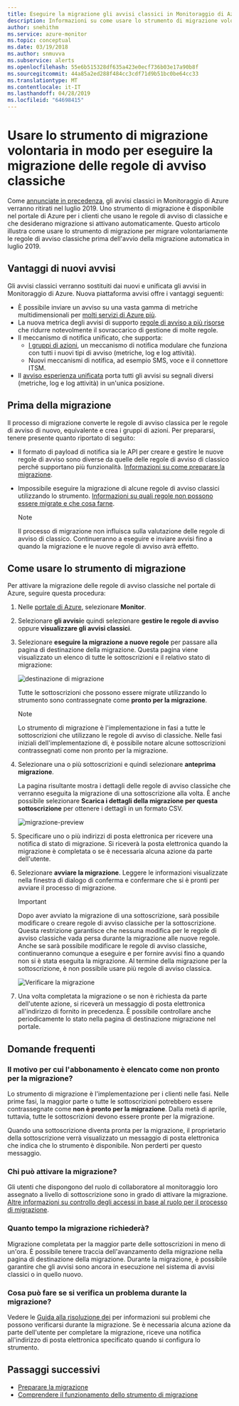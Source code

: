 ```yaml
---
title: Eseguire la migrazione gli avvisi classici in Monitoraggio di Azure usando lo strumento di migrazione volontaria
description: Informazioni su come usare lo strumento di migrazione volontaria in modo per eseguire la migrazione le regole di avviso di classiche.
author: snehithm
ms.service: azure-monitor
ms.topic: conceptual
ms.date: 03/19/2018
ms.author: snmuvva
ms.subservice: alerts
ms.openlocfilehash: 55e6b515328df635a423e0ecf736b03e17a90b8f
ms.sourcegitcommit: 44a85a2ed288f484cc3cdf71d9b51bc0be64cc33
ms.translationtype: MT
ms.contentlocale: it-IT
ms.lasthandoff: 04/28/2019
ms.locfileid: "64698415"
---
```

# <a name="use-the-voluntary-migration-tool-to-migrate-your-classic-alert-rules"></a>Usare lo strumento di migrazione volontaria in modo per eseguire la migrazione delle regole di avviso classiche

Come [annunciate in precedenza](monitoring-classic-retirement.md), gli avvisi classici in Monitoraggio di Azure verranno ritirati nel luglio 2019. Uno strumento di migrazione è disponibile nel portale di Azure per i clienti che usano le regole di avviso di classiche e che desiderano migrazione si attivano automaticamente. Questo articolo illustra come usare lo strumento di migrazione per migrare volontariamente le regole di avviso classiche prima dell'avvio della migrazione automatica in luglio 2019.

## <a name="benefits-of-new-alerts"></a>Vantaggi di nuovi avvisi

Gli avvisi classici verranno sostituiti dai nuovi e unificata gli avvisi in Monitoraggio di Azure. Nuova piattaforma avvisi offre i vantaggi seguenti:

- È possibile inviare un avviso su una vasta gamma di metriche multidimensionali per [molti servizi di Azure più](alerts-metric-near-real-time.md#metrics-and-dimensions-supported).
- La nuova metrica degli avvisi di supporto [regole di avviso a più risorse](alerts-metric-overview.md#monitoring-at-scale-using-metric-alerts-in-azure-monitor) che ridurre notevolmente il sovraccarico di gestione di molte regole.
- Il meccanismo di notifica unificato, che supporta:
  - [I gruppi di azioni](action-groups.md), un meccanismo di notifica modulare che funziona con tutti i nuovi tipi di avviso (metriche, log e log attività).
  - Nuovi meccanismi di notifica, ad esempio SMS, voce e il connettore ITSM.
- Il [avviso esperienza unificata](alerts-overview.md) porta tutti gli avvisi su segnali diversi (metriche, log e log attività) in un'unica posizione.

## <a name="before-you-migrate"></a>Prima della migrazione

Il processo di migrazione converte le regole di avviso classica per le regole di avviso di nuovo, equivalente e crea i gruppi di azioni. Per prepararsi, tenere presente quanto riportato di seguito:

- Il formato di payload di notifica sia le API per creare e gestire le nuove regole di avviso sono diverse da quelle delle regole di avviso di classico perché supportano più funzionalità. [Informazioni su come preparare la migrazione](alerts-prepare-migration.md).

- Impossibile eseguire la migrazione di alcune regole di avviso classici utilizzando lo strumento. [Informazioni su quali regole non possono essere migrate e che cosa farne](alerts-understand-migration.md#which-classic-alert-rules-can-be-migrated).

    > [!NOTE]
    > Il processo di migrazione non influisca sulla valutazione delle regole di avviso di classico. Continueranno a eseguire e inviare avvisi fino a quando la migrazione e le nuove regole di avviso avrà effetto.

## <a name="how-to-use-the-migration-tool"></a>Come usare lo strumento di migrazione

Per attivare la migrazione delle regole di avviso classiche nel portale di Azure, seguire questa procedura:

1. Nelle [portale di Azure](https://portal.azure.com), selezionare **Monitor**.

1. Selezionare **gli avvisi**e quindi selezionare **gestire le regole di avviso** oppure **visualizzare gli avvisi classici**.

1. Selezionare **eseguire la migrazione a nuove regole** per passare alla pagina di destinazione della migrazione. Questa pagina viene visualizzato un elenco di tutte le sottoscrizioni e il relativo stato di migrazione:

    ![destinazione di migrazione](media/alerts-migration/migration-landing.png "eseguire la migrazione delle regole")

    Tutte le sottoscrizioni che possono essere migrate utilizzando lo strumento sono contrassegnate come **pronto per la migrazione**.

    > [!NOTE]
    > Lo strumento di migrazione è l'implementazione in fasi a tutte le sottoscrizioni che utilizzano le regole di avviso di classiche. Nelle fasi iniziali dell'implementazione di, è possibile notare alcune sottoscrizioni contrassegnati come non pronto per la migrazione.

1. Selezionare una o più sottoscrizioni e quindi selezionare **anteprima migrazione**.

    La pagina risultante mostra i dettagli delle regole di avviso classiche che verranno eseguita la migrazione di una sottoscrizione alla volta. È anche possibile selezionare **Scarica i dettagli della migrazione per questa sottoscrizione** per ottenere i dettagli in un formato CSV.

    ![migrazione-preview](media/alerts-migration/migration-preview.png "anteprima migrazione")

1. Specificare uno o più indirizzi di posta elettronica per ricevere una notifica di stato di migrazione. Si riceverà la posta elettronica quando la migrazione è completata o se è necessaria alcuna azione da parte dell'utente.

1. Selezionare **avviare la migrazione**. Leggere le informazioni visualizzate nella finestra di dialogo di conferma e confermare che si è pronti per avviare il processo di migrazione.

    > [!IMPORTANT]
    > Dopo aver avviato la migrazione di una sottoscrizione, sarà possibile modificare o creare regole di avviso classiche per la sottoscrizione. Questa restrizione garantisce che nessuna modifica per le regole di avviso classiche vada persa durante la migrazione alle nuove regole. Anche se sarà possibile modificare le regole di avviso classiche, continueranno comunque a eseguire e per fornire avvisi fino a quando non si è stata eseguita la migrazione. Al termine della migrazione per la sottoscrizione, è non possibile usare più regole di avviso classica.

    ![Verificare la migrazione](media/alerts-migration/migration-confirm.png "conferma avvia la migrazione")

1. Una volta completata la migrazione o se non è richiesta da parte dell'utente azione, si riceverà un messaggio di posta elettronica all'indirizzo di fornito in precedenza. È possibile controllare anche periodicamente lo stato nella pagina di destinazione migrazione nel portale.

## <a name="frequently-asked-questions"></a>Domande frequenti

### <a name="why-is-my-subscription-listed-as-not-ready-for-migration"></a>Il motivo per cui l'abbonamento è elencato come non pronto per la migrazione?

Lo strumento di migrazione è l'implementazione per i clienti nelle fasi. Nelle prime fasi, la maggior parte o tutte le sottoscrizioni potrebbero essere contrassegnate come **non è pronto per la migrazione**. Dalla metà di aprile, tuttavia, tutte le sottoscrizioni devono essere pronte per la migrazione.

Quando una sottoscrizione diventa pronta per la migrazione, il proprietario della sottoscrizione verrà visualizzato un messaggio di posta elettronica che indica che lo strumento è disponibile. Non perderti per questo messaggio.

### <a name="who-can-trigger-the-migration"></a>Chi può attivare la migrazione?

Gli utenti che dispongono del ruolo di collaboratore al monitoraggio loro assegnato a livello di sottoscrizione sono in grado di attivare la migrazione. [Altre informazioni su controllo degli accessi in base al ruolo per il processo di migrazione](alerts-understand-migration.md#who-can-trigger-the-migration).

### <a name="how-long-will-the-migration-take"></a>Quanto tempo la migrazione richiederà?

Migrazione completata per la maggior parte delle sottoscrizioni in meno di un'ora. È possibile tenere traccia dell'avanzamento della migrazione nella pagina di destinazione della migrazione. Durante la migrazione, è possibile garantire che gli avvisi sono ancora in esecuzione nel sistema di avvisi classici o in quello nuovo.

### <a name="what-can-i-do-if-i-run-into-a-problem-during-migration"></a>Cosa può fare se si verifica un problema durante la migrazione?

Vedere le [Guida alla risoluzione dei](alerts-understand-migration.md#common-problems-and-remedies) per informazioni sui problemi che possono verificarsi durante la migrazione. Se è necessaria alcuna azione da parte dell'utente per completare la migrazione, riceve una notifica all'indirizzo di posta elettronica specificato quando si configura lo strumento.

## <a name="next-steps"></a>Passaggi successivi

- [Preparare la migrazione](alerts-prepare-migration.md)
- [Comprendere il funzionamento dello strumento di migrazione](alerts-understand-migration.md)
